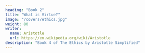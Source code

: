 ```yaml
---
heading: "Book 2"
title: "What is Virtue?"
image: "/covers/ethics.jpg"
weight: 80
writer:
  name: Aristotle
  url: https://en.wikipedia.org/wiki/Aristotle
description: "Book 4 of The Ethics by Aristotle Simplified"
---
```

